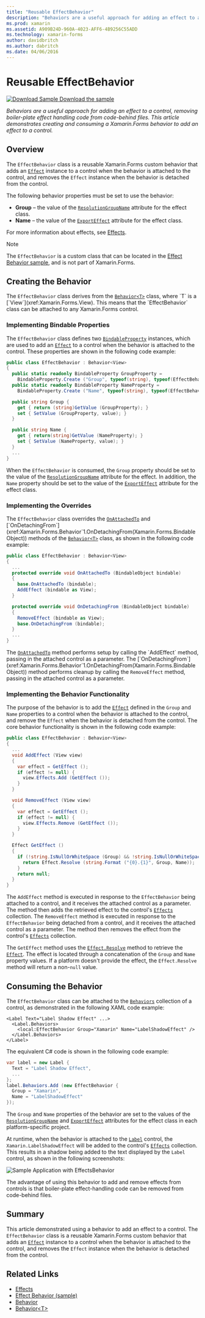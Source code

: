 ```yaml
---
title: "Reusable EffectBehavior"
description: "Behaviors are a useful approach for adding an effect to a control, removing boiler-plate effect handling code from code-behind files. This article demonstrates creating and consuming a Xamarin.Forms behavior to add an effect to a control."
ms.prod: xamarin
ms.assetid: A909B24D-960A-4023-AFF6-4B9256C55ADD
ms.technology: xamarin-forms
author: davidbritch
ms.author: dabritch
ms.date: 04/06/2016
---
```


# Reusable EffectBehavior

[![Download Sample](~/media/shared/download.png) Download the sample](https://docs.microsoft.com/samples/xamarin/xamarin-forms-samples/behaviors-effectbehavior)

_Behaviors are a useful approach for adding an effect to a control, removing boiler-plate effect handling code from code-behind files. This article demonstrates creating and consuming a Xamarin.Forms behavior to add an effect to a control._

## Overview

The `EffectBehavior` class is a reusable Xamarin.Forms custom behavior that adds an [`Effect`](xref:Xamarin.Forms.Effect) instance to a control when the behavior is attached to the control, and removes the `Effect` instance when the behavior is detached from the control.

The following behavior properties must be set to use the behavior:

- **Group** – the value of the [`ResolutionGroupName`](xref:Xamarin.Forms.ResolutionGroupNameAttribute) attribute for the effect class.
- **Name** – the value of the [`ExportEffect`](xref:Xamarin.Forms.ExportEffectAttribute) attribute for the effect class.

For more information about effects, see [Effects](~/xamarin-forms/app-fundamentals/effects/index.md).

> [!NOTE]
> The `EffectBehavior` is a custom class that can be located in the [Effect Behavior sample](https://docs.microsoft.com/samples/xamarin/xamarin-forms-samples/behaviors-effectbehavior), and is not part of Xamarin.Forms.

## Creating the Behavior

The `EffectBehavior` class derives from the [`Behavior<T>`](xref:Xamarin.Forms.Behavior`1) class, where `T` is a [`View`](xref:Xamarin.Forms.View). This means that the `EffectBehavior` class can be attached to any Xamarin.Forms control.

### Implementing Bindable Properties

The `EffectBehavior` class defines two [`BindableProperty`](xref:Xamarin.Forms.BindableProperty) instances, which are used to add an [`Effect`](xref:Xamarin.Forms.Effect) to a control when the behavior is attached to the control. These properties are shown in the following code example:

```csharp
public class EffectBehavior : Behavior<View>
{
  public static readonly BindableProperty GroupProperty =
    BindableProperty.Create ("Group", typeof(string), typeof(EffectBehavior), null);
  public static readonly BindableProperty NameProperty =
    BindableProperty.Create ("Name", typeof(string), typeof(EffectBehavior), null);

  public string Group {
    get { return (string)GetValue (GroupProperty); }
    set { SetValue (GroupProperty, value); }
  }

  public string Name {
    get { return(string)GetValue (NameProperty); }
    set { SetValue (NameProperty, value); }
  }
  ...
}
```

When the `EffectBehavior` is consumed, the `Group` property should be set to the value of the [`ResolutionGroupName`](xref:Xamarin.Forms.ResolutionGroupNameAttribute) attribute for the effect. In addition, the `Name` property should be set to the value of the [`ExportEffect`](xref:Xamarin.Forms.ExportEffectAttribute) attribute for the effect class.

### Implementing the Overrides

The `EffectBehavior` class overrides the [`OnAttachedTo`](xref:Xamarin.Forms.Behavior`1.OnAttachedTo(Xamarin.Forms.BindableObject)) and [`OnDetachingFrom`](xref:Xamarin.Forms.Behavior`1.OnDetachingFrom(Xamarin.Forms.BindableObject)) methods of the [`Behavior<T>`](xref:Xamarin.Forms.Behavior`1) class, as shown in the following code example:

```csharp
public class EffectBehavior : Behavior<View>
{
  ...
  protected override void OnAttachedTo (BindableObject bindable)
  {
    base.OnAttachedTo (bindable);
    AddEffect (bindable as View);
  }

  protected override void OnDetachingFrom (BindableObject bindable)
  {
    RemoveEffect (bindable as View);
    base.OnDetachingFrom (bindable);
  }
  ...
}
```

The [`OnAttachedTo`](xref:Xamarin.Forms.Behavior`1.OnAttachedTo(Xamarin.Forms.BindableObject)) method performs setup by calling the `AddEffect` method, passing in the attached control as a parameter. The [`OnDetachingFrom`](xref:Xamarin.Forms.Behavior`1.OnDetachingFrom(Xamarin.Forms.BindableObject)) method performs cleanup by calling the `RemoveEffect` method, passing in the attached control as a parameter.

### Implementing the Behavior Functionality

The purpose of the behavior is to add the [`Effect`](xref:Xamarin.Forms.Effect) defined in the `Group` and `Name` properties to a control when the behavior is attached to the control, and remove the `Effect` when the behavior is detached from the control. The core behavior functionality is shown in the following code example:

```csharp
public class EffectBehavior : Behavior<View>
{
  ...
  void AddEffect (View view)
  {
    var effect = GetEffect ();
    if (effect != null) {
      view.Effects.Add (GetEffect ());
    }
  }

  void RemoveEffect (View view)
  {
    var effect = GetEffect ();
    if (effect != null) {
      view.Effects.Remove (GetEffect ());
    }
  }

  Effect GetEffect ()
  {
    if (!string.IsNullOrWhiteSpace (Group) && !string.IsNullOrWhiteSpace (Name)) {
      return Effect.Resolve (string.Format ("{0}.{1}", Group, Name));
    }
    return null;
  }
}
```

The `AddEffect` method is executed in response to the `EffectBehavior` being attached to a control, and it receives the attached control as a parameter. The method then adds the retrieved effect to the control's [`Effects`](xref:Xamarin.Forms.Element.Effects) collection. The `RemoveEffect` method is executed in response to the `EffectBehavior` being detached from a control, and it receives the attached control as a parameter. The method then removes the effect from the control's [`Effects`](xref:Xamarin.Forms.Element.Effects) collection.

The `GetEffect` method uses the [`Effect.Resolve`](xref:Xamarin.Forms.Effect.Resolve(System.String)) method to retrieve the [`Effect`](xref:Xamarin.Forms.Effect). The effect is located through a concatenation of the `Group` and `Name` property values. If a platform doesn't provide the effect, the `Effect.Resolve` method will return a non-`null` value.

## Consuming the Behavior

The `EffectBehavior` class can be attached to the [`Behaviors`](xref:Xamarin.Forms.VisualElement.Behaviors) collection of a control, as demonstrated in the following XAML code example:

```xaml
<Label Text="Label Shadow Effect" ...>
  <Label.Behaviors>
    <local:EffectBehavior Group="Xamarin" Name="LabelShadowEffect" />
  </Label.Behaviors>
</Label>
```

The equivalent C# code is shown in the following code example:

```csharp
var label = new Label {
  Text = "Label Shadow Effect",
  ...
};
label.Behaviors.Add (new EffectBehavior {
  Group = "Xamarin",
  Name = "LabelShadowEffect"
});
```

The `Group` and `Name` properties of the behavior are set to the values of the [`ResolutionGroupName`](xref:Xamarin.Forms.ResolutionGroupNameAttribute) and [`ExportEffect`](xref:Xamarin.Forms.ExportEffectAttribute) attributes for the effect class in each platform-specific project.

At runtime, when the behavior is attached to the [`Label`](xref:Xamarin.Forms.Label) control, the `Xamarin.LabelShadowEffect` will be added to the control's [`Effects`](xref:Xamarin.Forms.Element.Effects) collection. This results in a shadow being added to the text displayed by the `Label` control, as shown in the following screenshots:

![Sample Application with EffectsBehavior](effect-behavior-images/screenshots.png)

The advantage of using this behavior to add and remove effects from controls is that boiler-plate effect-handling code can be removed from code-behind files.

## Summary

This article demonstrated using a behavior to add an effect to a control. The `EffectBehavior` class is a reusable Xamarin.Forms custom behavior that adds an [`Effect`](xref:Xamarin.Forms.Effect) instance to a control when the behavior is attached to the control, and removes the `Effect` instance when the behavior is detached from the control.

## Related Links

- [Effects](~/xamarin-forms/app-fundamentals/effects/index.md)
- [Effect Behavior (sample)](https://docs.microsoft.com/samples/xamarin/xamarin-forms-samples/behaviors-effectbehavior)
- [Behavior](xref:Xamarin.Forms.Behavior)
- [Behavior&lt;T&gt;](xref:Xamarin.Forms.Behavior`1)
